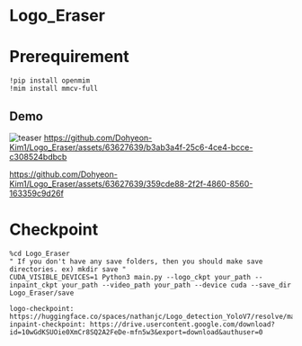 # Logo_Eraser

# Prerequirement
```
!pip install openmim
!mim install mmcv-full
```
## Demo
![teaser](./figs/teaser.gif)
https://github.com/Dohyeon-Kim1/Logo_Eraser/assets/63627639/b3ab3a4f-25c6-4ce4-bcce-c308524bdbcb

https://github.com/Dohyeon-Kim1/Logo_Eraser/assets/63627639/359cde88-2f2f-4860-8560-163359c9d26f
# Checkpoint
```
%cd Logo_Eraser
" If you don't have any save folders, then you should make save directories. ex) mkdir save "
CUDA_VISIBLE_DEVICES=1 Python3 main.py --logo_ckpt your_path --inpaint_ckpt your_path --video_path your_path --device cuda --save_dir Logo_Eraser/save

logo-checkpoint: https://huggingface.co/spaces/nathanjc/Logo_detection_YoloV7/resolve/main/logo_detection.pt
inpaint-checkpoint: https://drive.usercontent.google.com/download?id=10wGdKSUOie0XmCr8SQ2A2FeDe-mfn5w3&export=download&authuser=0
```

